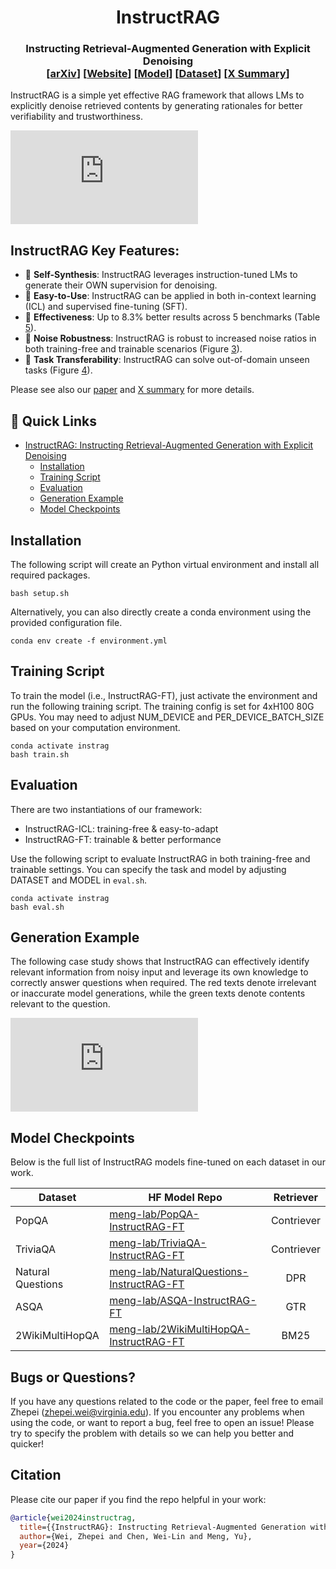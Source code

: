 <h1 align="center">
InstructRAG 
</h1>

<h3 align="center">
Instructing Retrieval-Augmented Generation with Explicit Denoising <br>
[<a href="https://arxiv.org/abs/2406.13629">arXiv</a>] [<a href="https://arxiv.org/abs/2406.13629">Website</a>] [<a href="https://huggingface.co/meng-lab/TriviaQA-InstructRAG-FT">Model</a>] [<a href="https://huggingface.co/datasets/meng-lab/InstructRAG">Dataset</a>] [<a href="https://x.com/weizhepei/status/1803992285899620837">X Summary</a>]
</h3>

InstructRAG is a simple yet effective RAG framework that allows LMs to explicitly denoise retrieved contents by generating rationales for better verifiability and trustworthiness. 

![](https://weizhepei.com/instruct-rag-page/static/images/instructrag.pdf)

## **InstructRAG Key Features:**

- 🤖 **Self-Synthesis**: InstructRAG leverages instruction-tuned LMs to generate their OWN supervision for denoising.
- 🔌 **Easy-to-Use**: InstructRAG can be applied in both in-context learning (ICL) and supervised fine-tuning (SFT).
- 🚀 **Effectiveness**: Up to 8.3% better results across 5 benchmarks (Table [5](https://arxiv.org/html/2406.13629v1#S3.T5)).
- 💪 **Noise Robustness**: InstructRAG is robust to increased noise ratios in both training-free and trainable scenarios (Figure [3](https://arxiv.org/html/2406.13629v1#S3.F3)).
- 🔁 **Task Transferability**: InstructRAG can solve out-of-domain unseen tasks (Figure [4](https://arxiv.org/html/2406.13629v1#S3.F4)).

Please see also our [paper](https://arxiv.org/abs/2406.13629) and [X summary](https://x.com/weizhepei/status/1803992285899620837) for more details.

## 🔗 Quick Links
- [InstructRAG: Instructing Retrieval-Augmented Generation with Explicit Denoising](#instructrag-key-features)
    - [Installation](#installation)
    - [Training Script](#training-script)
    - [Evaluation](#evaluation)
    - [Generation Example](#generation-example)
    - [Model Checkpoints](#model-checkpoints)

## Installation
The following script will create an Python virtual environment and install all required packages.
```shell
bash setup.sh
```

Alternatively, you can also directly create a conda environment using the provided configuration file.

```shell
conda env create -f environment.yml
```

## Training Script
To train the model (i.e., InstructRAG-FT), just activate the environment and run the following training script. The training config is set for 4xH100 80G GPUs. You may need to adjust NUM_DEVICE and PER_DEVICE_BATCH_SIZE based on your computation environment.

```shell
conda activate instrag
bash train.sh
```
## Evaluation
There are two instantiations of our framework:
- InstructRAG-ICL: training-free & easy-to-adapt
- InstructRAG-FT: trainable & better performance

Use the following script to evaluate InstructRAG in both training-free and trainable settings. You can specify the task and model by adjusting DATASET and MODEL in `eval.sh`.

```shell
conda activate instrag
bash eval.sh
```


## Generation Example

The following case study shows that InstructRAG can effectively identify relevant information from noisy input and leverage its own knowledge to correctly answer questions when required. The red texts denote irrelevant or inaccurate model generations, while the green texts denote contents relevant to the question. 

![](https://weizhepei.com/instruct-rag-page/static/images/case_study.pdf)


## Model Checkpoints
Below is the full list of InstructRAG models fine-tuned on each dataset in our work.

| Dataset | HF Model Repo | Retriever |
|------------------------------|-----------------------------------------------------------------------------------------------------------|:------:|
| PopQA | [meng-lab/PopQA-InstructRAG-FT](https://huggingface.co/meng-lab/PopQA-InstructRAG-FT) | Contriever |
| TriviaQA | [meng-lab/TriviaQA-InstructRAG-FT](https://huggingface.co/meng-lab/TriviaQA-InstructRAG-FT) | Contriever |
| Natural Questions | [meng-lab/NaturalQuestions-InstructRAG-FT](https://huggingface.co/meng-lab/NaturalQuestions-InstructRAG-FT) | DPR |
| ASQA | [meng-lab/ASQA-InstructRAG-FT](https://huggingface.co/meng-lab/ASQA-InstructRAG-FT) | GTR |
| 2WikiMultiHopQA | [meng-lab/2WikiMultiHopQA-InstructRAG-FT](https://huggingface.co/meng-lab/2WikiMultiHopQA-InstructRAG-FT) | BM25 |

## Bugs or Questions?
If you have any questions related to the code or the paper, feel free to email Zhepei (zhepei.wei@virginia.edu). If you encounter any problems when using the code, or want to report a bug, feel free to open an issue! Please try to specify the problem with details so we can help you better and quicker!

## Citation
Please cite our paper if you find the repo helpful in your work:

```bibtex
@article{wei2024instructrag,
  title={{InstructRAG}: Instructing Retrieval-Augmented Generation with Explicit Denoising},
  author={Wei, Zhepei and Chen, Wei-Lin and Meng, Yu},
  year={2024}
}
```
